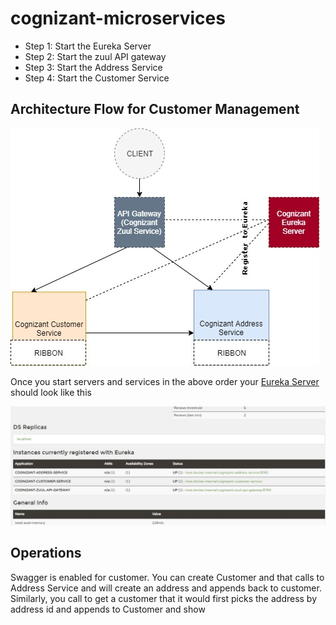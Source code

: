 # cognizant-microservices
- Step 1: Start the Eureka Server
- Step 2: Start the zuul API gateway
- Step 3: Start the Address Service
- Step 4: Start the Customer Service
## Architecture Flow for Customer Management

![Image of Microservices](https://github.com/mrkachary/cognizant-microservices/blob/master/Cognizant.jpg)

Once you start servers and services in the above order your [Eureka Server](http://localhost:8761/) should look like this 

![Image of Eureka Registration](https://github.com/mrkachary/cognizant-microservices/blob/master/EurekaConfig.JPG)

## Operations
Swagger is enabled for customer. You can create Customer and that calls to Address Service and will create an address and appends back to customer. Similarly, you call to get a customer that it would first picks the address by address id and appends to Customer and show
